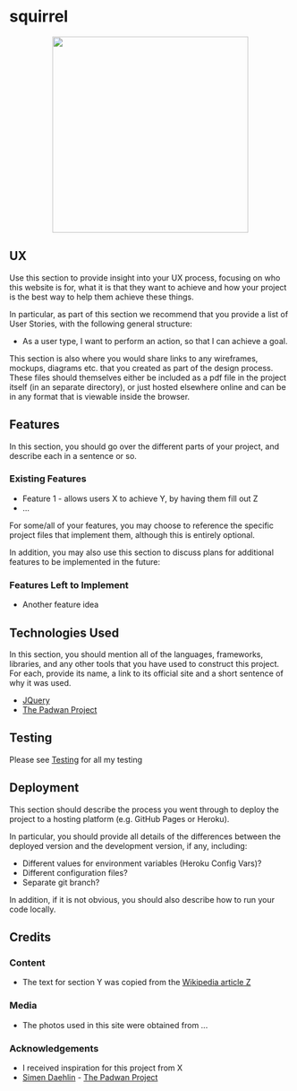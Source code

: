 # squirrel

<!-- markdownlint-disable MD033 -->
<div align="center">
<img src="https://upload.wikimedia.org/wikipedia/en/d/d7/Ahsoka_Tano.png" height="350" width="350">
</div>

## UX

Use this section to provide insight into your UX process, focusing on who this website is for, what it is that they want to achieve and how your project is the best way to help them achieve these things.

In particular, as part of this section we recommend that you provide a list of User Stories, with the following general structure:

-   As a user type, I want to perform an action, so that I can achieve a goal.

This section is also where you would share links to any wireframes, mockups, diagrams etc. that you created as part of the design process. These files should themselves either be included as a pdf file in the project itself (in an separate directory), or just hosted elsewhere online and can be in any format that is viewable inside the browser.

## Features

In this section, you should go over the different parts of your project, and describe each in a sentence or so.

### Existing Features

-   Feature 1 - allows users X to achieve Y, by having them fill out Z
-   ...

For some/all of your features, you may choose to reference the specific project files that implement them, although this is entirely optional.

In addition, you may also use this section to discuss plans for additional features to be implemented in the future:

### Features Left to Implement

-   Another feature idea

## Technologies Used

In this section, you should mention all of the languages, frameworks, libraries, and any other tools that you have used to construct this project. For each, provide its name, a link to its official site and a short sentence of why it was used.

-   [JQuery](https://jquery.com)
-   [The Padwan Project](https://github.com/Eventyret/Padawan)

## Testing

Please see [Testing](TESTING.md) for all my testing

## Deployment

This section should describe the process you went through to deploy the project to a hosting platform (e.g. GitHub Pages or Heroku).

In particular, you should provide all details of the differences between the deployed version and the development version, if any, including:

-   Different values for environment variables (Heroku Config Vars)?
-   Different configuration files?
-   Separate git branch?

In addition, if it is not obvious, you should also describe how to run your code locally.

## Credits

### Content

-   The text for section Y was copied from the [Wikipedia article Z](https://en.wikipedia.org/wiki/Z)

### Media

-   The photos used in this site were obtained from ...

### Acknowledgements

-   I received inspiration for this project from X
-   [Simen Daehlin](https://github.com/Eventyret) - [The Padwan Project](https://github.com/Eventyret/Padawan)
